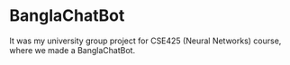 # BanglaChatBot
It was my university group project for CSE425 (Neural Networks) course, where we made a BanglaChatBot.
